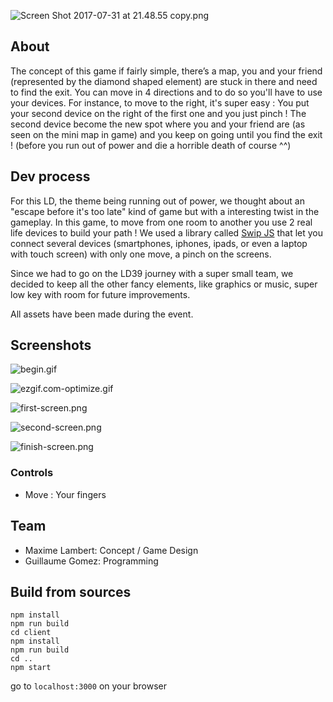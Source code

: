 ![Screen Shot 2017-07-31 at 21.48.55 copy.png](///raw/88f/2/z/6d13.png)

## About
The concept of this game if fairly simple, there’s a map, you and your friend (represented by the diamond shaped element) are stuck in there and need to find the exit. You can move in 4 directions and to do so you'll have to use your devices.
For instance, to move to the right, it's super easy : You put your second device on the right of the first one
and you just pinch ! The second device become the new spot where you and your friend are (as seen on
the mini map in game) and you keep on going until you find the exit ! (before you run out of power and die a horrible death of course ^^)

## Dev process

For this LD, the theme being running out of power, we thought about an "escape before
it's too late" kind of game but with a interesting twist in the gameplay.
In this game, to move from one room to another you use 2 real life devices
to build your path !
We used a library called [Swip JS](https://github.com/paulsonnentag/swip) that let you connect several devices (smartphones, iphones, ipads,
or even a laptop with touch screen) with only one move, a pinch on the screens.

Since we had to go on the LD39 journey with a super small team, we decided to keep
all the other fancy elements, like graphics or music, super low key with room for future
improvements.

All assets have been made during the event.

## Screenshots
![begin.gif](///raw/88f/2/z/6c3a.gif)

![ezgif.com-optimize.gif](///raw/88f/2/z/6ca5.gif)

![first-screen.png](///raw/88f/2/z/6c97.png)

![second-screen.png](///raw/88f/2/z/6c9a.png)

![finish-screen.png](///raw/88f/2/z/6c9c.png)

### Controls
- Move : Your fingers

## Team
- Maxime Lambert: Concept / Game Design
- Guillaume Gomez: Programming

## Build from sources
```
npm install
npm run build
cd client
npm install
npm run build
cd ..
npm start
```

go to `localhost:3000` on your browser